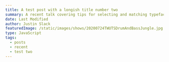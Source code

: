 ```yaml
---
title: A test post with a longish title number two
summary: A recent talk covering tips for selecting and matching typefaces, the latest techniques for optimising custom font performance, and how to use modern CSS for fluid type that scales seamlessly across devices.
date: Last Modified
author: Justin Slack
featuredImage: /static/images/shows/20200724TWUTSDrumAndBassJungle.jpg
type: JavaScript
tags:
  - posts
  - recent
  - test two
---
```


